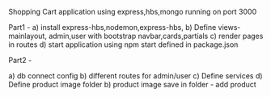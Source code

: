 Shopping Cart application using express,hbs,mongo running on port 3000

Part1 - 
a) install express-hbs,nodemon,express-hbs,
b) Define views- mainlayout, admin,user with bootstrap navbar,cards,partials
c) render pages in routes
d) start application using npm start defined in package.json

Part2 - 

a) db connect config
b) different routes for admin/user
c) Define services
d) Define product image folder
b) product image save in folder - add product
